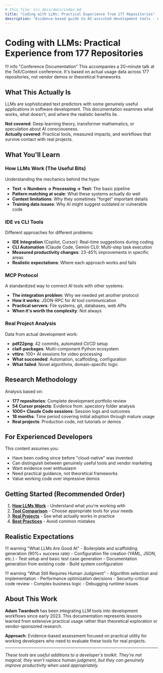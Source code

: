 ```yaml
---
# this_file: src_docs/docs/index.md
title: "Coding with LLMs: Practical Experience from 177 Repositories"
description: "Evidence-based guide to AI-assisted development tools - no marketing fluff, no revolutionary claims"
---
```


# Coding with LLMs: Practical Experience from 177 Repositories

!!! info "Conference Documentation"
    This accompanies a 20-minute talk at the TeX/Context conference. It's based on actual usage data across 177 repositories, not vendor demos or theoretical frameworks.

## What This Actually Is

LLMs are sophisticated text predictors with some genuinely useful applications in software development. This documentation examines what works, what doesn't, and where the realistic benefits lie.

**Not covered**: Deep learning theory, transformer mathematics, or speculation about AI consciousness.  
**Actually covered**: Practical tools, measured impacts, and workflows that survive contact with real projects.

## What You'll Learn

### How LLMs Work (The Useful Bits)
Understanding the mechanics behind the hype:
- **Text → Numbers → Processing → Text**: The basic pipeline
- **Pattern matching at scale**: What these systems actually do well
- **Context limitations**: Why they sometimes "forget" important details
- **Training data issues**: Why AI might suggest outdated or vulnerable code

### IDE vs CLI Tools
Different approaches for different problems:
- **IDE Integration** (Copilot, Cursor): Real-time suggestions during coding
- **CLI Automation** (Claude Code, Gemini CLI): Multi-step task execution
- **Measured productivity changes**: 23-45% improvements in specific areas
- **Realistic expectations**: Where each approach works and fails

### MCP Protocol
A standardized way to connect AI tools with other systems:
- **The integration problem**: Why we needed yet another protocol
- **How it works**: JSON-RPC for AI tool communication  
- **Practical servers**: File systems, git, databases, web APIs
- **When it's worth the complexity**: Not always

### Real Project Analysis
Data from actual development work:
- **pdf22png**: 42 commits, automated CI/CD setup
- **claif-packages**: Multi-component Python ecosystem
- **vttiro**: 100+ AI sessions for video processing
- **What succeeded**: Automation, scaffolding, configuration
- **What failed**: Novel algorithms, domain-specific logic

## Research Methodology

Analysis based on:
- **177 repositories**: Complete development portfolio review
- **54 Cursor projects**: Evidence from .specstory folder analysis  
- **1000+ Claude Code sessions**: Session logs and outcomes
- **18 months**: Time period covering initial adoption through mature usage
- **Real projects**: Production code, not tutorials or demos

## For Experienced Developers

This content assumes you:
- Have been coding since before "cloud-native" was invented
- Can distinguish between genuinely useful tools and vendor marketing
- Want evidence over enthusiasm  
- Need practical guidance, not theoretical frameworks
- Value working code over impressive demos

## Getting Started (Recommended Order)

1. **[How LLMs Work](llm/fundamentals.md)** - Understand what you're working with
2. **[Tool Comparison](tools/comparison.md)** - Choose appropriate tools for your needs  
3. **[Real Projects](projects/overview.md)** - See what actually works in practice
4. **[Best Practices](workflows/best-practices.md)** - Avoid common mistakes

## Realistic Expectations

!!! warning "What LLMs Are Good At"
    - Boilerplate and scaffolding generation (90%+ success rate)
    - Configuration file creation (YAML, JSON, etc.)
    - Test setup and basic test case generation
    - Documentation generation from existing code
    - Build system configuration

!!! warning "What Still Requires Human Judgment" 
    - Algorithm selection and implementation
    - Performance optimization decisions
    - Security-critical code review
    - Complex business logic
    - Debugging runtime issues

## About This Work

**Adam Twardoch** has been integrating LLM tools into development workflows since early 2023. This documentation represents lessons learned from extensive practical usage rather than theoretical exploration or vendor-sponsored research.

**Approach**: Evidence-based assessment focused on practical utility for working developers who need to evaluate these tools for real projects.

---

*These tools are useful additions to a developer's toolkit. They're not magical, they won't replace human judgment, but they can genuinely improve productivity when used appropriately.*